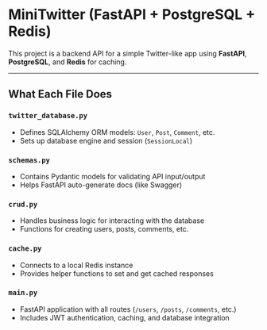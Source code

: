 # MiniTwitter (FastAPI + PostgreSQL + Redis)

This project is a backend API for a simple Twitter-like app using **FastAPI**, **PostgreSQL**, and **Redis** for caching.


---

## What Each File Does

### `twitter_database.py`
- Defines SQLAlchemy ORM models: `User`, `Post`, `Comment`, etc.
- Sets up database engine and session (`SessionLocal`)
  
### `schemas.py`
- Contains Pydantic models for validating API input/output
- Helps FastAPI auto-generate docs (like Swagger)

### `crud.py`
- Handles business logic for interacting with the database
- Functions for creating users, posts, comments, etc.

### `cache.py`
- Connects to a local Redis instance
- Provides helper functions to set and get cached responses

### `main.py`
- FastAPI application with all routes (`/users`, `/posts`, `/comments`, etc.)
- Includes JWT authentication, caching, and database integration




